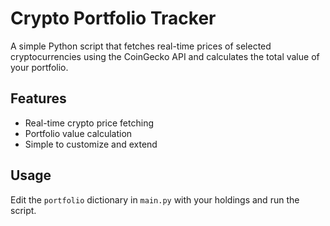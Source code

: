 # Crypto Portfolio Tracker

A simple Python script that fetches real-time prices of selected cryptocurrencies using the CoinGecko API and calculates the total value of your portfolio.

## Features
- Real-time crypto price fetching
- Portfolio value calculation
- Simple to customize and extend

## Usage
Edit the `portfolio` dictionary in `main.py` with your holdings and run the script.
